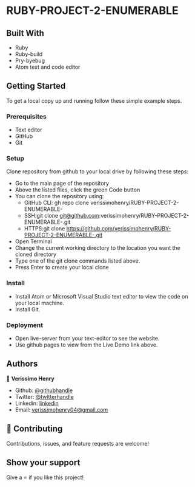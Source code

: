 # RUBY-PROJECT-2-ENUMERABLE

## Built With

- Ruby
- Ruby-build
- Pry-byebug
- Atom text and code editor

## Getting Started

To get a local copy up and running follow these simple example steps.

### Prerequisites

- Text editor
- GitHub
- Git

### Setup

Clone repository from github to your local drive by following these steps:

- Go to the main page of the repository
- Above the listed files, click the green Code button
- You can clone the repository using:
  - GitHub CLI: gh repo clone verissimohenry/RUBY-PROJECT-2-ENUMERABLE-
  - SSH:git clone git@github.com:verissimohenry/RUBY-PROJECT-2-ENUMERABLE-.git
  - HTTPS:git clone https://github.com/verissimohenry/RUBY-PROJECT-2-ENUMERABLE-.git
- Open Terminal
- Change the current working directory to the location you want the cloned directory
- Type one of the git clone commands listed above.
- Press Enter to create your local clone

### Install

- Install Atom or Microsoft Visual Studio text editor to view the code on your local machine.
- Install Git.

### Deployment

- Open live-server from your text-editor to see the website.
- Use github pages to view from the Live Demo link above.

## Authors

👤 **Verissimo Henry**

- Github: [@githubhandle](https://github.com/verissimohenry)
- Twitter: [@twitterhandle](https://twitter.com/verissimohenry)
- Linkedin: [linkedin](https://www.linkedin.com/in/henry-verissimo-618906167/)
- Email: verissimohenry04@gmail.com

## 🤝 Contributing

Contributions, issues, and feature requests are welcome!

## Show your support

Give a ⭐️ if you like this project!
